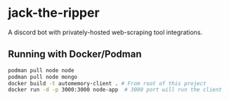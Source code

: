 # jack-the-ripper
A discord bot with privately-hosted web-scraping tool integrations.

## Running with Docker/Podman

```sh
podman pull node node
podman pull node mongo
docker build -t automemory-client . # From root of this project
docker run -d -p 3000:3000 node-app  # 3000 port will run the client
```